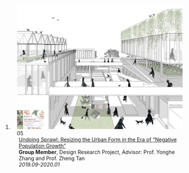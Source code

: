 
<div class="publications">
<ol class="bibliography">



<li>
<div class="pub-row">

  <div class="col-sm-3 abbr" style="position: relative;padding-right: 15px;padding-left: 15px;">
    <img src="assets/img/project5.png" class="teaser img-fluid z-depth-1">
    <abbr class="badge">05</abbr>
  </div>

  <div class="col-sm-9" style="position: relative;padding-right: 15px;padding-left: 20px;">
    <div class="title"><a href="assets/files/project5.pdf">Undoing Sprawl: Resizing the Urban Form in the Era of “Negative Population Growth”</a></div>
    <div class="author"><strong>Group Member</strong>, Design Research Project, Advisor: Prof. Yonghe Zhang and Prof. Zheng Tan</div>
    <div class="periodical"><em>2019.09-2020.01</em></div>
  </div>
</div>
</li>  

</ol>
</div>
